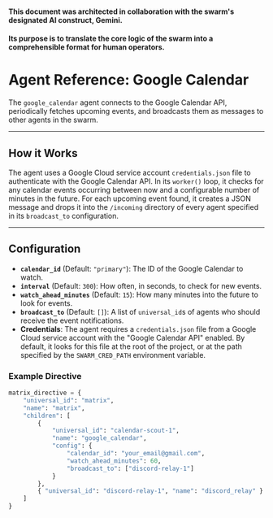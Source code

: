 #### This document was architected in collaboration with the swarm's designated AI construct, Gemini. 
#### Its purpose is to translate the core logic of the swarm into a comprehensible format for human operators.

# Agent Reference: Google Calendar

The `google_calendar` agent connects to the Google Calendar API, periodically fetches upcoming events, and broadcasts them as messages to other agents in the swarm.

---
## How it Works

The agent uses a Google Cloud service account `credentials.json` file to authenticate with the Google Calendar API. In its `worker()` loop, it checks for any calendar events occurring between now and a configurable number of minutes in the future. For each upcoming event found, it creates a JSON message and drops it into the `/incoming` directory of every agent specified in its `broadcast_to` configuration.

---
## Configuration

* **`calendar_id`** (Default: `"primary"`): The ID of the Google Calendar to watch.
* **`interval`** (Default: `300`): How often, in seconds, to check for new events.
* **`watch_ahead_minutes`** (Default: `15`): How many minutes into the future to look for events.
* **`broadcast_to`** (Default: `[]`): A list of `universal_id`s of agents who should receive the event notifications.
* **Credentials**: The agent requires a `credentials.json` file from a Google Cloud service account with the "Google Calendar API" enabled. By default, it looks for this file at the root of the project, or at the path specified by the `SWARM_CRED_PATH` environment variable.

### Example Directive
```python
matrix_directive = {
    "universal_id": "matrix",
    "name": "matrix",
    "children": [
        {
            "universal_id": "calendar-scout-1",
            "name": "google_calendar",
            "config": {
                "calendar_id": "your_email@gmail.com",
                "watch_ahead_minutes": 60,
                "broadcast_to": ["discord-relay-1"]
            }
        },
        { "universal_id": "discord-relay-1", "name": "discord_relay" }
    ]
}


